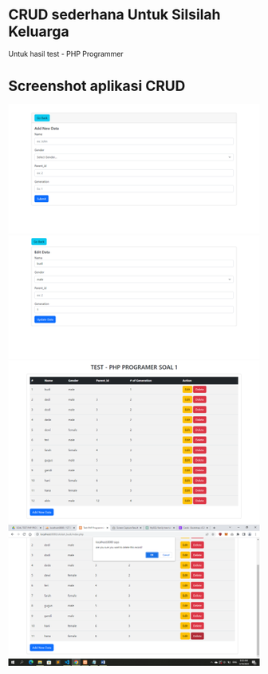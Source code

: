 # CRUD sederhana Untuk Silsilah Keluarga
Untuk hasil test - PHP Programmer 

# Screenshot aplikasi CRUD
<img src="https://github.com/whiskey34/CRUD-silsilah-sederhana/blob/main/screenshot/img-1.png" alt="ss-1 read">

<img src="https://github.com/whiskey34/CRUD-silsilah-sederhana/blob/main/screenshot/img-2.png" alt="ss-2 create">

<img src="https://github.com/whiskey34/CRUD-silsilah-sederhana/blob/main/screenshot/img-3.png" alt="ss-3 update">

<img src="https://github.com/whiskey34/CRUD-silsilah-sederhana/blob/main/screenshot/img-4.png" alt="ss-3 delete">
